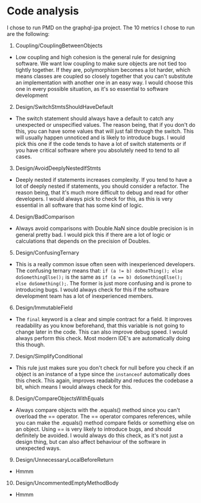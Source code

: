 # Code analysis
I chose to run PMD on the graphql-jpa project. The 10 metrics I chose to run are the following:
1. Coupling/CouplingBetweenObjects
  - Low coupling and high cohesion is the general rule for designing software. We want low
coupling to make sure objects are not tied too tightly together. If they are, polymorphism becomes a lot harder, which means classes are coupled so closely together that you can't substitute an
implementation with another one in an easy way. I would choose this one in every possible 
situation, as it's so essential to software development

2. Design/SwitchStmtsShouldHaveDefault
  - The switch statement should always have a default to catch any unexpected or unspecified 
values. The reason being, that if you don't do this, you can have some values that will just fall
through the switch. This will usually happen unnoticed and is likely to introduce bugs. I would 
pick this one if the code tends to have a lot of switch statements or if you have critical software where you absolutely need to tend to all cases. 

3. Design/AvoidDeeplyNestedIfStmts
  - Deeply nested if statements increases complexity. If you tend to have a lot of deeply nested if statements, you should consider a refactor. The reason being, that it's much more difficult 
to debug and read for other developers. I would always pick to check for this, as this is very
 essential in all software that has some kind of logic. 

4. Design/BadComparison
  - Always avoid comparisons with Double.NaN since double precision is in general pretty bad. 
I would pick this if there are a lot of logic or calculations that depends on the precision
 of Doubles.

5. Design/ConfusingTernary
  - This is a really common issue often seen with inexperienced developers. The confusing ternary means that: `if (a != b) doOneThing(); else doSomethingElse();` is the same as
 `if (a == b) doSomethingElse(); else doSomething();`. The former is just more confusing and is prone to introducing bugs. I would always check for this if the software development team has a lot
 of inexperienced members.

6. Design/ImmutableField
  - The `final` keyword is a clear and simple contract for a field. It improves readability as you know beforehand, that this variable is not going to change later in the code. This can also improve debug speed. I would always perform this check. Most modern IDE's are automatically doing this though. 

7. Design/SimplifyConditional
  - This rule just makes sure you don't check for null before you check if an object is an instance of a type since the `instanceof` automatically does this check. This again, improves readabilty
 and reduces the codebase a bit, which means I would always check for this.

8. Design/CompareObjectsWithEquals
  - Always compare objects with the .equals() method since you can't overload the == operator. The == operator compares references, while you can make the .equals() method compare fields or something else on an object. Using == is very likely to introduce bugs, and should definitely be avoided. I would always do this check, as it's not just a design thing, but can also affect behaviour of the software in unexpected ways.

9. Design/UnnecessaryLocalBeforeReturn
  - Hmmm

10. Design/UncommentedEmptyMethodBody
  - Hmmm
